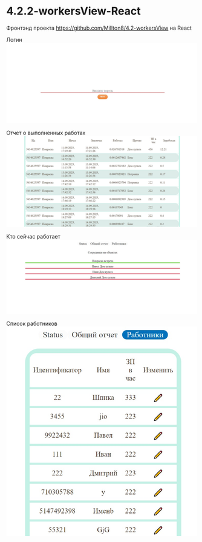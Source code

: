 # 4.2.2-workersView-React
Фронтэнд проекта https://github.com/Millton8/4.2-workersView на React

Логин
![](https://github.com/Millton8/4.2.2-workersView-React/blob/main/Login.jpg)

Отчет о выполненных работах
![](https://github.com/Millton8/4.2.2-workersView-React/blob/main/gen.jpg)

Кто сейчас работает
![](https://github.com/Millton8/4.2.2-workersView-React/blob/main/Status.jpg)

Список работников
![](https://github.com/Millton8/4.2.2-workersView-React/blob/main/work.jpg)
